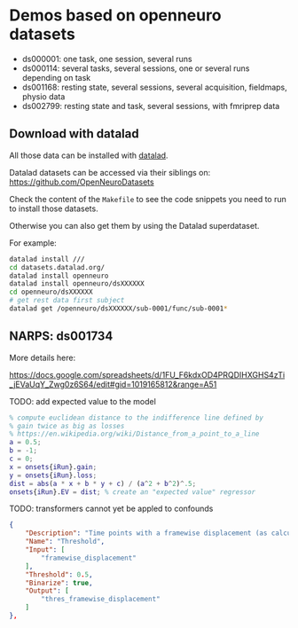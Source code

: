 # Demos based on openneuro datasets

-   ds000001: one task, one session, several runs
-   ds000114: several tasks, several sessions, one or several runs depending on
    task
-   ds001168: resting state, several sessions, several acquisition, fieldmaps,
    physio data
-   ds002799: resting state and task, several sessions, with fmriprep data

## Download with datalad

All those data can be installed with
[datalad](http://handbook.datalad.org/en/latest/index.html).

Datalad datasets can be accessed via their siblings on:
https://github.com/OpenNeuroDatasets

Check the content of the `Makefile` to see the code snippets you need to run to
install those datasets.

Otherwise you can also get them by using the Datalad superdataset.

For example:

```bash
datalad install ///
cd datasets.datalad.org/
datalad install openneuro
datalad install openneuro/dsXXXXXX
cd openneuro/dsXXXXXX
# get rest data first subject
datalad get /openneuro/dsXXXXXX/sub-0001/func/sub-0001*
```

## NARPS: ds001734

More details here:

https://docs.google.com/spreadsheets/d/1FU_F6kdxOD4PRQDIHXGHS4zTi_jEVaUqY_Zwg0z6S64/edit#gid=1019165812&range=A51

TODO: add expected value to the model

```matlab
% compute euclidean distance to the indifference line defined by
% gain twice as big as losses
% https://en.wikipedia.org/wiki/Distance_from_a_point_to_a_line
a = 0.5;
b = -1;
c = 0;
x = onsets{iRun}.gain;
y = onsets{iRun}.loss;
dist = abs(a * x + b * y + c) / (a^2 + b^2)^.5;
onsets{iRun}.EV = dist; % create an "expected value" regressor
```

TODO: transformers cannot yet be appled to confounds

```json
{
    "Description": "Time points with a framewise displacement (as calculated by fMRIprep) > 0.5 mm were censored (no interpolation) at the subject level GLM..",
    "Name": "Threshold",
    "Input": [
        "framewise_displacement"
    ],
    "Threshold": 0.5,
    "Binarize": true,
    "Output": [
        "thres_framewise_displacement"
    ]
},
```
